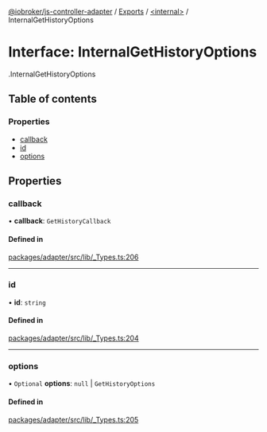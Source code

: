 [@iobroker/js-controller-adapter](../README.md) / [Exports](../modules.md) / [<internal\>](../modules/internal_.md) / InternalGetHistoryOptions

# Interface: InternalGetHistoryOptions

[<internal>](../modules/internal_.md).InternalGetHistoryOptions

## Table of contents

### Properties

- [callback](internal_.InternalGetHistoryOptions.md#callback)
- [id](internal_.InternalGetHistoryOptions.md#id)
- [options](internal_.InternalGetHistoryOptions.md#options)

## Properties

### callback

• **callback**: `GetHistoryCallback`

#### Defined in

[packages/adapter/src/lib/_Types.ts:206](https://github.com/ioBroker/ioBroker.js-controller/blob/56c41ba6/packages/adapter/src/lib/_Types.ts#L206)

___

### id

• **id**: `string`

#### Defined in

[packages/adapter/src/lib/_Types.ts:204](https://github.com/ioBroker/ioBroker.js-controller/blob/56c41ba6/packages/adapter/src/lib/_Types.ts#L204)

___

### options

• `Optional` **options**: ``null`` \| `GetHistoryOptions`

#### Defined in

[packages/adapter/src/lib/_Types.ts:205](https://github.com/ioBroker/ioBroker.js-controller/blob/56c41ba6/packages/adapter/src/lib/_Types.ts#L205)
